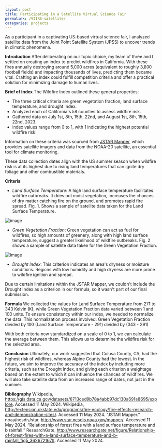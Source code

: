 ```yaml
---
layout: post
title: Participating in a Satellite Virtual Science Fair
permalink: /VIIRS-satellite/
categories: projects
---
```

As a participant in a captivating US-based virtual science fair, I analyzed satellite data from the Joint Point Satellite System (JPSS) to uncover trends in climatic phenomena.

**Introduction**
After deliberating on our topic choice, my team of three and I settled on creating an index to predict wildfires in California. With these fires annually destroying around 5,000 acres (equivalent to roughly 3,800 football fields) and impacting thousands of lives, predicting them became vital. Crafting an index could fulfill competition criteria and offer a practical solution for minimizing damage to human lives.


**Brief of Index**
The Wildfire Index outlined these general properties:

- The three critical criteria are green vegetation fraction, land surface temperature, and drought index.
- Analyzed each of California's 58 counties to assess wildfire risk.
- Gathered data on July 1st, 8th, 15th, 22nd, and August 1st, 8th, 15th, 22nd, 2023.
- Index values range from 0 to 1, with 1 indicating the highest potential wildfire risk.

Information on these criteria was sourced from [JSTAR Mapper](https://www.star.nesdis.noaa.gov/mapper/), which provides satellite imagery and data from the NOAA-20 satellite, an essential tool for climate monitoring.

These data collection dates align with the US summer season when wildfire risk is at its highest due to rising land temperatures that can ignite dry foliage and other combustible materials.


**Criteria**
- _Land Surface Temperature_: A high land surface temperature facilitates wildfire outbreaks. It dries out moist vegetation, increases the chances of dry matter catching fire on the ground, and promotes rapid fire spread. Fig. 1. Shows a sample of satellite data taken for the Land Surface Temperature.

![image](https://github.com/pranoy-mathur/pranoy-mathur.github.io/assets/86551685/bbffa4a5-fee5-4426-8afb-676c573786d3)

- _Green Vegetation Fraction_: Green vegetation can act as fuel for wildfires, so high amounts of greenery, along with high land surface temperature, suggest a greater likelihood of wildfire outbreaks. Fig. 2 shows a sample of satellite data taken for the Green Vegetation Fraction.

![image](https://github.com/pranoy-mathur/pranoy-mathur.github.io/assets/86551685/ebcbcedd-c7e6-4641-aafc-a38a6b4ea09f)

- _Drought Index_: This criterion indicates an area's dryness or moisture conditions. Regions with low humidity and high dryness are more prone to wildfire ignition and spread.

Due to certain limitations within the JSTAR Mapper, we couldn't include the Drought Index as a criterion in our formula, so it wasn't part of our final submission.


**Formula**
We collected the values for Land Surface Temperature from 271 to 343 Kelvin (K), while Green Vegetation Fraction data varied between 1 and 100 units. To ensure consistency within our index, we needed to normalize the data. This normalization process involved:
Green Vegetation Fraction divided by 100
(Land Surface Temperature - 291) divided by (343 - 291)

With both criteria now standardized on a scale of 0 to 1, we can calculate the average between them. This allows us to determine the wildfire risk for the selected area.


**Conclusion**
Ultimately, our work suggested that Colusa County, CA, had the highest risk of wildfires, whereas Alpine County had the lowest. In the future, we aim to improve the accuracy of the index by including more criteria, such as the Drought Index, and giving each criterion a weightage based on the extent to which it can influence the chances of wildfires. We will also take satellite data from an increased range of dates, not just in the summer. 


**Bibliography**
Wikipedia, https://gis.data.ca.gov/datasets/8713ced9b78a4abb97dc130a691a8695/explore. Accessed 11 May 2024.
Wikipedia, http://extension.okstate.edu/programs/fire-ecology/fire-effects-research-and-demonstration-sites/. Accessed 11 May 2024.
“JSTAR Mapper.” noaa/nesdis/star, http://www.star.nesdis.noaa.gov/mapper/. Accessed 11 May 2024.
“Relationship of forest fires with a land surface temperature and b rainfall.” ResearchGate, http://www.researchgate.net/figure/Relationship-of-forest-fires-with-a-land-surface-temperature-and-b-rainfall_fig5_362672167#. Accessed 11 May 2024.
